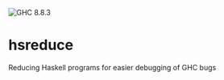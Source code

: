 ![GHC 8.8.3](https://github.com/dnlkrgr/hsreduce/workflows/Haskell%20CI/badge.svg)

# hsreduce
Reducing Haskell programs for easier debugging of GHC bugs
